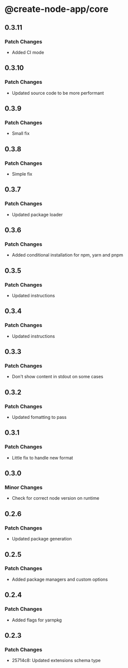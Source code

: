 # @create-node-app/core

## 0.3.11

### Patch Changes

- Added CI mode

## 0.3.10

### Patch Changes

- Updated source code to be more performant

## 0.3.9

### Patch Changes

- Small fix

## 0.3.8

### Patch Changes

- Simple fix

## 0.3.7

### Patch Changes

- Updated package loader

## 0.3.6

### Patch Changes

- Added conditional installation for npm, yarn and pnpm

## 0.3.5

### Patch Changes

- Updated instructions

## 0.3.4

### Patch Changes

- Updated instructions

## 0.3.3

### Patch Changes

- Don't show content in stdout on some cases

## 0.3.2

### Patch Changes

- Updated fomatting to pass

## 0.3.1

### Patch Changes

- Little fix to handle new format

## 0.3.0

### Minor Changes

- Check for correct node version on runtime

## 0.2.6

### Patch Changes

- Updated package generation

## 0.2.5

### Patch Changes

- Added package managers and custom options

## 0.2.4

### Patch Changes

- Added flags for yarnpkg

## 0.2.3

### Patch Changes

- 25714c8: Updated extensions schema type
